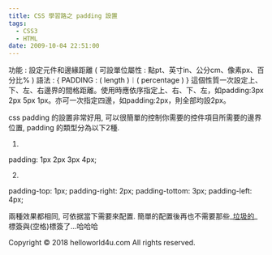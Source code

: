```yaml
---
title: CSS 學習路之 padding 設置
tags:
  - CSS3
  - HTML
date: 2009-10-04 22:51:00
---
```


功能 : 設定元件和邊緣距離 ( 可設單位屬性 : 點pt、英寸in、公分cm、像素px、百分比% ) 
語法 :  { PADDING : ( length )︱( percentage ) } 
這個性質一次設定上、下、左、右邊界的間格距離。使用時應依序指定上、右、下、左，如padding:3px 2px 5px 1px。亦可一次指定四邊，如padding:2px，則全部均設2px。

css padding 的設置非常好用, 可以很簡單的控制你需要的控件項目所需要的邊界位置,
padding 的類型分為以下2種.

1.
padding: 1px 2px 3px 4px;

2.
padding-top: 1px;
padding-right: 2px;
padding-tottom: 3px;
padding-left: 4px;

兩種效果都相同, 可依据當下需要來配置. 簡單的配置後再也不需要那些_<u>垃圾的</u>_ 
 標簽與(空格)標簽了...哈哈哈<div class="blogger-post-footer">Copyright © 2018 helloworld4u.com All rights reserved.</div>